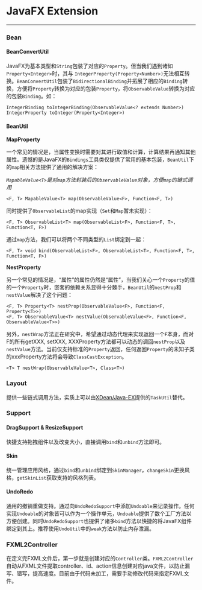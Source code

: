 
# JavaFX Extension #
---
### Bean ###

#### BeanConvertUtil ####

JavaFX为基本类型和`String`包装了对应的`Property`。但当我们遇到诸如`Property<Integer>`时，其与
`IntegerProperty(Property<Number>)`无法相互转换。`BeanConvertUtil`包装了`BidirectionalBinding`并拓展了相应的`Binding`转换，方便将`Property`转换为对应的包装`Property`，将`ObservableValue`转换为对应的包装`Binding`。如：

    IntegerBinding toIntegerBinding(ObservableValue<? extends Number>)
	IntegerProperty toInteger(Property<Integer>)

#### BeanUtil ####

**MapProperty**

一个常见的情况是，当属性变换时需要对其进行取值和计算，计算结果再通知其他属性。遗憾的是JavaFX的`Bindings`工具类仅提供了常用的基本包装，`BeanUtil`下的`map`相关方法提供了通用的解决方案：

*`MapableValue<T>`是对`map`方法封装后的`ObservableValue`对象，方便`map`的链式调用*

	<F, T> MapableValue<T> map(ObservableValue<F>, Function<F, T>)

同时提供了`ObservableList`的map实现（`Set`和`Map`暂未实现）：

	<F, T> ObservableList<T> map(ObservableList<F>, Function<F, T>, Function<T, F>)

通过`map`方法，我们可以将两个不同类型的`List`绑定到一起：

	<F, T> void bind(ObservableList<F>, ObservableList<T>, Function<F, T>, Function<T, F>)

**NestProperty**

另一个常见的情况是，“属性”的属性仍然是“属性”，当我们关心一个`Property`的值的一个`Property`时，嵌套的依赖关系显得十分棘手，`BeanUtil`的`nestProp`和`nestValue`解决了这个问题：

	<F, T> Property<T> nestProp(ObservableValue<F>, Function<F, Property<T>>)
	<F, T> ObservableValue<T> nestValue(ObservableValue<F>, Function<F, ObservableValue<T>>)

另外，`nestWrap`方法正在研究中，希望通过动态代理来实现返回一个`F`本身，而对F的所有getXXX, setXXX, XXXProperty方法都可以动态的调回`nestProp`以及`nestValue`方法。当前仅支持标准的`Property`返回，任何返回`Property`的未知子类的xxxProperty方法将会导致`ClassCastException`。

	<T> T nestWrap(ObservableValue<T>, Class<T>)

### Layout ###
提供一些链式调用方法，实质上可以由[XDean/Java-EX](https://github.com/XDean/Java-EX "JavaEX")提供的`TaskUtil`替代。

### Support ###

#### DragSupport & ResizeSupport ####

快捷支持拖拽组件以及改变大小，直接调用`bind`和`unbind`方法即可。

#### Skin ####

统一管理应用风格，通过`bind`和`unbind`绑定到`SkinManager`，`changeSkin`更换风格，`getSkinList`获取支持的风格列表。

#### UndoRedo ####

通用的撤销重做支持。通过向`UndoRedoSupport`中添加`Undoable`来记录操作。任何实现`Undoable`的对象皆可以作为一个操作单元，`Undoable`提供了数个工厂方法以方便创建。同时`UndoRedoSupport`也提供了诸多`bind`方法以快捷的将JavaFX组件绑定到其上。推荐使用`UndoUtil`中的`weak`方法以防止内存泄漏。

### FXML2Controller ###
在定义完FXML文件后，第一步就是创建对应的`Controller`类。`FXML2Controller`自动从FXML文件提取controller、id、action信息创建对应java文件，以防止漏写、错写，提高速度。目前由于代码未加工，需要手动修改代码来指定FXML文件。